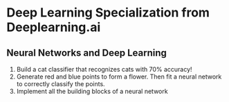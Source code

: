 # Deep Learning Specialization from Deeplearning.ai

## Neural Networks and Deep Learning

1. Build a cat classifier that recognizes cats with 70% accuracy!
2. Generate red and blue points to form a flower. Then fit a neural network to correctly classify the points.
3. Implement all the building blocks of a neural network
